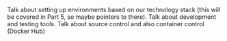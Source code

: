 Talk about setting up environments based on our technology stack (this will be
covered in Part 5, so maybe pointers to there).
Talk about development and testing tools.
Talk about source control and also container control (Docker Hub)